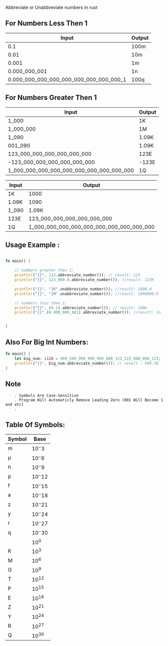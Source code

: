 Abbreviate or Unabbreviate numbers in rust

## For Numbers Less Then 1
|     Input                   |    Output    |
|-----------------------------|--------------|
|         0.1           |     100m       |
|         0.01           |     10m       |
|         0.001           |     1m       |
|         0.000_000_001           |     1n       |
|         0.000_000_000_000_000_000_000_000_000_1           |     100q       |


## For Numbers Greater Then 1
|     Input                   |    Output    |
|-----------------------------|--------------|
|         1_000               |     1K       |
|         1_000_000           |     1M       |
|         1_090               |     1.09K    |
|         001_090               |     1.09K    |
| 123_000_000_000_000_000_000 |     123E     |
| -123_000_000_000_000_000_000 |     -123E     |
| 1_000_000_000_000_000_000_000_000_000_000 |     1Q     |




|     Input                   |    Output    |
|-----------------------------|--------------|
|         1K               |     1000       |
|         1.09K           |     1090      |
|         1_090               |     1.09K    |
|      123E     |123_000_000_000_000_000_000|
|      1Q     |1_000_000_000_000_000_000_000_000_000_000|


## Usage Example :

```rust

fn main() {

    // numbers greater then 1:
    println!("{}", 123.abbreviate_number()); // result: 123
    println!("{}", 123_000.0.abbreviate_number()); //result: 123K

    println!("{}", "1K".unabbreviate_number()); //result: 1000.0
    println!("{}", "1M".unabbreviate_number()); //result: 1000000.0

    // numbers less then 1:
    println!("{}", (0.1).abbreviate_number()); // result: 100m
    println!("{}",(0.000_000_001).abbreviate_number()); //result: 1n


}

```

## Also For Big Int Numbers: 
```rust
fn main() {
    let big_num: i128 = 999_509_999_999_999_000_123_123_000_000_123;
    println!("{}", big_num.abbreviate_number()); // result : 999.5Q
}

```
## Note
        . Symbols Are Case-Sensitive 
        . Program Will Automaticly Remove Leading Zero (001 Will Become 1 and etc)
        .
            
    

## Table Of Symbols:

|     Symbol                   |    Base    |
|-----------------------------|--------------|
|         m               |     $`10^ -3`$       |
|         μ              |      $`10^ -6`$      |
|         n               |     $`10^ -9`$    |
|             p          |      $`10^ -12`$ |
|      f                 |      $`10^ -15`$  |
|     a                 |      $`10^ -18`$   |
|     z                 |      $`10^ -21`$   |
|     y                 |      $`10^ -24`$  |
|     r                 |      $`10^ -27`$   |
|      q                |      $`10^ -30`$   |
|                     |      $`10^0`$   |
|         K               |     $`10^3`$       |
|         M               |      $`10^ 6`$      |
|         G               |     $`10^ 9`$    |
|      T                 |      $`10^ 12`$ |
|      P                 |      $`10^ 15`$  |
|      E                 |      $`10^ 18`$   |
|      Z                 |      $`10^ 21`$   |
|      Y                 |      $`10^ 24`$  |
|      R                 |      $`10^ 27`$   |
|      Q                 |      $`10^ 30`$   |

